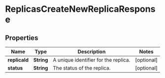 

# ReplicasCreateNewReplicaResponse


## Properties

| Name | Type | Description | Notes |
|------------ | ------------- | ------------- | -------------|
|**replicaId** | **String** | A unique identifier for the replica. |  [optional] |
|**status** | **String** | The status of the replica. |  [optional] |



